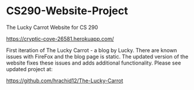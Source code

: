 # CS290-Website-Project
The Lucky Carrot Website for CS 290

https://cryptic-cove-26581.herokuapp.com/


First iteration of The Lucky Carrot - a blog by Lucky. There are known issues with FireFox and the blog page is static. The updated version of the website fixes these issues and adds additional functionality. Please see updated project at:

https://github.com/hrachid12/The-Lucky-Carrot
